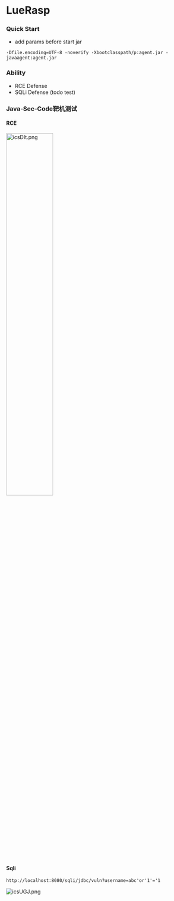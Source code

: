 # LueRasp
### Quick Start
- add params before start jar
```
-Dfile.encoding=UTF-8 -noverify -Xbootclasspath/p:agent.jar -javaagent:agent.jar
```
### Ability
- RCE Defense
- SQLi Defense (todo test)

### Java-Sec-Code靶机测试

#### RCE

<img src="https://i.328888.xyz/2023/04/09/icsDIt.png" alt="icsDIt.png" border="0" width="50%" height="50%"/>



#### Sqli

`http://localhost:8080/sqli/jdbc/vuln?username=abc'or'1'='1`

<img src="https://i.328888.xyz/2023/04/09/icsUGJ.png" alt="icsUGJ.png" border="0" />

